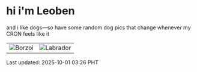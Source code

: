 # hi i'm Leoben

and i like dogs—so have some random dog pics that change whenever my CRON feels like it

|  |  |
|--------|----------|
| ![Borzoi](https://random-dog-vercel.vercel.app/api/random-borzoi?v=1759260407) | ![Labrador](https://random-dog-vercel.vercel.app/api/random-labrador?v=1759260407) |

Last updated: 2025-10-01 03:26 PHT
